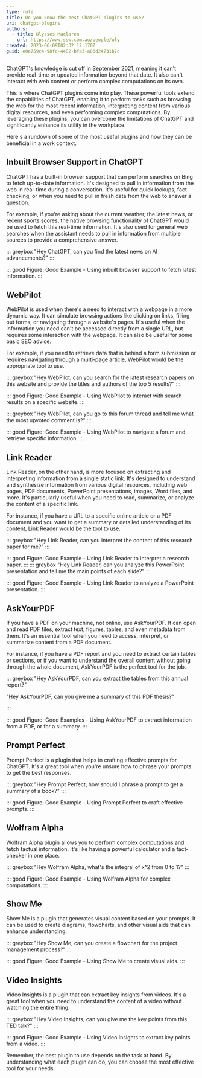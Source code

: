 ```yaml
---
type: rule
title: Do you know the best ChatGPT plugins to use?
uri: chatgpt-plugins
authors:
  - title: Ulysses Maclaren
    url: https://www.ssw.com.au/people/uly
created: 2023-06-09T02:32:12.170Z
guid: e0e759c4-98fc-4482-bfa3-a86d24731b7c
---
```

ChatGPT's knowledge is cut off in September 2021, meaning it can't provide real-time or updated information beyond that date. It also can't interact with web content or perform complex computations on its own.



This is where ChatGPT plugins come into play. These powerful tools extend the capabilities of ChatGPT, enabling it to perform tasks such as browsing the web for the most recent information, interpreting content from various digital resources, and even performing complex computations. By leveraging these plugins, you can overcome the limitations of ChatGPT and significantly enhance its utility in the workplace.

Here's a rundown of some of the most useful plugins and how they can be beneficial in a work context.
            
<!--endintro-->

## Inbuilt Browser Support in ChatGPT

ChatGPT has a built-in browser support that can perform searches on Bing to fetch up-to-date information. It's designed to pull in information from the web in real-time during a conversation. It's useful for quick lookups, fact-checking, or when you need to pull in fresh data from the web to answer a question.

For example, if you're asking about the current weather, the latest news, or recent sports scores, the native browsing functionality of ChatGPT would be used to fetch this real-time information. It's also used for general web searches when the assistant needs to pull in information from multiple sources to provide a comprehensive answer.



::: greybox
"Hey ChatGPT, can you find the latest news on AI advancements?"
:::


::: good
Figure: Good Example - Using inbuilt browser support to fetch latest information.
:::



## WebPilot

WebPilot is used when there's a need to interact with a webpage in a more dynamic way. It can simulate browsing actions like clicking on links, filling out forms, or navigating through a website's pages. It's useful when the information you need can't be accessed directly from a single URL, but requires some interaction with the webpage. It can also be useful for some basic SEO advice.

For example, if you need to retrieve data that is behind a form submission or requires navigating through a multi-page article, WebPilot would be the appropriate tool to use.

::: greybox
"Hey WebPilot, can you search for the latest research papers on this website and provide the titles and authors of the top 5 results?"
:::

::: good
Figure: Good Example - Using WebPilot to interact with search results on a specific website.
:::

::: greybox
"Hey WebPilot, can you go to this forum thread and tell me what the most upvoted comment is?"
:::

::: good
Figure: Good Example - Using WebPilot to navigate a forum and retrieve specific information.
:::



## Link Reader

Link Reader, on the other hand, is more focused on extracting and interpreting information from a single static link. It's designed to understand and synthesize information from various digital resources, including web pages, PDF documents, PowerPoint presentations, images, Word files, and more. It's particularly useful when you need to read, summarize, or analyze the content of a specific link. 

For instance, if you have a URL to a specific online article or a PDF document and you want to get a summary or detailed understanding of its content, Link Reader would be the tool to use.

::: greybox
"Hey Link Reader, can you interpret the content of this research paper for me?"
:::

::: good
Figure: Good Example - Using Link Reader to interpret a research paper.
:::
::: greybox
"Hey Link Reader, can you analyze this PowerPoint presentation and tell me the main points of each slide?"
:::

::: good
Figure: Good Example - Using Link Reader to analyze a PowerPoint presentation.
:::

## AskYourPDF

If you have a PDF on your machine, not online, use AskYourPDF. It can open and read PDF files, extract text, figures, tables, and even metadata from them. It's an essential tool when you need to access, interpret, or summarize content from a PDF document.


For instance, if you have a PDF report and you need to extract certain tables or sections, or if you want to understand the overall content without going through the whole document, AskYourPDF is the perfect tool for the job.


::: greybox
"Hey AskYourPDF, can you extract the tables from this annual report?"

"Hey AskYourPDF, can you give me a summary of this PDF thesis?"

:::

::: good
Figure: Good Examples - Using AskYourPDF to extract information from a PDF, or for a summary.
:::






## Prompt Perfect

Prompt Perfect is a plugin that helps in crafting effective prompts for ChatGPT. It's a great tool when you're unsure how to phrase your prompts to get the best responses.

::: greybox
"Hey Prompt Perfect, how should I phrase a prompt to get a summary of a book?"
:::

::: good
Figure: Good Example - Using Prompt Perfect to craft effective prompts.
:::



## Wolfram Alpha

Wolfram Alpha plugin allows you to perform complex computations and fetch factual information. It's like having a powerful calculator and a fact-checker in one place.

::: greybox
"Hey Wolfram Alpha, what's the integral of x^2 from 0 to 1?"
:::

::: good
Figure: Good Example - Using Wolfram Alpha for complex computations.
:::



## Show Me

Show Me is a plugin that generates visual content based on your prompts. It can be used to create diagrams, flowcharts, and other visual aids that can enhance understanding.

::: greybox
"Hey Show Me, can you create a flowchart for the project management process?"
:::

::: good
Figure: Good Example - Using Show Me to create visual aids.
:::



## Video Insights

Video Insights is a plugin that can extract key insights from videos. It's a great tool when you need to understand the content of a video without watching the entire thing.

::: greybox
"Hey Video Insights, can you give me the key points from this TED talk?"
:::

::: good
Figure: Good Example - Using Video Insights to extract key points from a video.
:::



Remember, the best plugin to use depends on the task at hand. By understanding what each plugin can do, you can choose the most effective tool for your needs.
